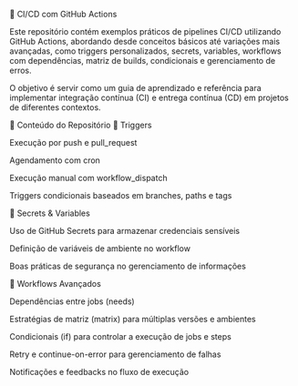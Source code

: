 🚀 CI/CD com GitHub Actions

Este repositório contém exemplos práticos de pipelines CI/CD utilizando GitHub Actions, abordando desde conceitos básicos até variações mais avançadas, como triggers personalizados, secrets, variables, workflows com dependências, matriz de builds, condicionais e gerenciamento de erros.

O objetivo é servir como um guia de aprendizado e referência para implementar integração contínua (CI) e entrega contínua (CD) em projetos de diferentes contextos.

📌 Conteúdo do Repositório
🔹 Triggers

Execução por push e pull_request

Agendamento com cron

Execução manual com workflow_dispatch

Triggers condicionais baseados em branches, paths e tags

🔹 Secrets & Variables

Uso de GitHub Secrets para armazenar credenciais sensíveis

Definição de variáveis de ambiente no workflow

Boas práticas de segurança no gerenciamento de informações

🔹 Workflows Avançados

Dependências entre jobs (needs)

Estratégias de matriz (matrix) para múltiplas versões e ambientes

Condicionais (if) para controlar a execução de jobs e steps

Retry e continue-on-error para gerenciamento de falhas

Notificações e feedbacks no fluxo de execução
